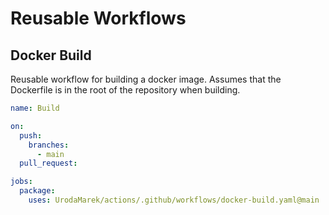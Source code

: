 # Reusable Workflows

## Docker Build

Reusable workflow for building a docker image. Assumes that the Dockerfile is in the root of the repository when building.

```yaml
name: Build

on:
  push:
    branches:
      - main
  pull_request:

jobs:
  package:
    uses: UrodaMarek/actions/.github/workflows/docker-build.yaml@main
```
